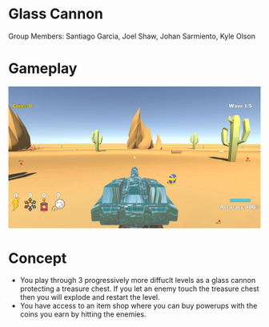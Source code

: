 # Glass Cannon

Group Members:
Santiago Garcia, Joel Shaw, Johan Sarmiento, Kyle Olson

# Gameplay
![gameplay](Pictures/gameplay.png)

# Concept
- You play through 3 progressively more diffuclt levels as a glass cannon protecting a treasure chest. If you let an enemy touch the treasure chest then you will explode and restart the level.
- You have access to an item shop where you can buy powerups with the coins you earn by hitting the enemies.
